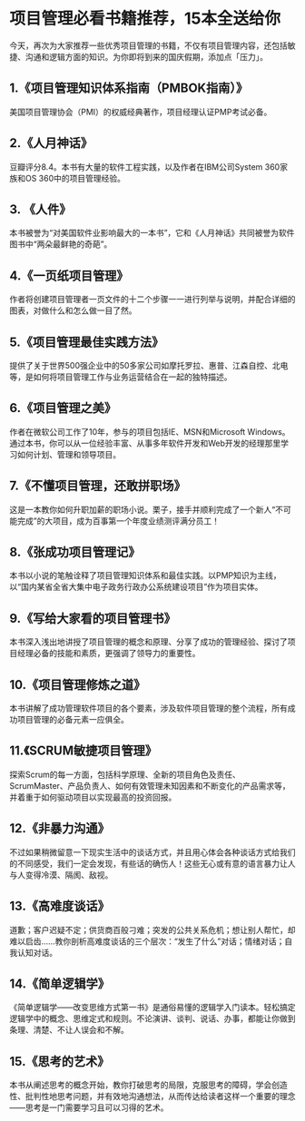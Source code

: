 # 项目管理必看书籍推荐，15本全送给你
今天，再次为大家推荐一些优秀项目管理的书籍，不仅有项目管理内容，还包括敏捷、沟通和逻辑方面的知识。为你即将到来的国庆假期，添加点「压力」。

 
## 1.《项目管理知识体系指南（PMBOK指南）》

美国项目管理协会（PMI）的权威经典著作，项目经理认证PMP考试必备。
 
## 2.《人月神话》
 
豆瓣评分8.4。本书有大量的软件工程实践，以及作者在IBM公司System 360家族和OS 360中的项目管理经验。
 
## 3. 《人件》

本书被誉为“对美国软件业影响最大的一本书”，它和《人月神话》共同被誉为软件图书中“两朵最鲜艳的奇葩”。
 
## 4.《一页纸项目管理》

作者将创建项目管理者一页文件的十二个步骤一一进行列举与说明，并配合详细的图表，对做什么和怎么做一目了然。
 
## 5.《项目管理最佳实践方法》

提供了关于世界500强企业中的50多家公司如摩托罗拉、惠普、江森自控、北电等，是如何将项目管理工作与业务运营结合在一起的独特描述。
 
## 6.《项目管理之美》

作者在微软公司工作了10年，参与的项目包括IE、MSN和Microsoft Windows。通过本书，你可以从一位经验丰富、从事多年软件开发和Web开发的经理那里学习如何计划、管理和领导项目。
 
## 7.《不懂项目管理，还敢拼职场》

这是一本教你如何升职加薪的职场小说。栗子，接手并顺利完成了一个新人“不可能完成”的大项目，成为百事第一个年度业绩测评满分员工！
 
## 8.《张成功项目管理记》

本书以小说的笔触诠释了项目管理知识体系和最佳实践。以PMP知识为主线，以“国内某省全省大集中电子政务行政办公系统建设项目”作为项目实体。
 
## 9.《写给大家看的项目管理书》

本书深入浅出地讲授了项目管理的概念和原理、分享了成功的管理经验、探讨了项目经理必备的技能和素质，更强调了领导力的重要性。
 
## 10.《项目管理修炼之道》

本书讲解了成功管理软件项目的各个要素，涉及软件项目管理的整个流程，所有成功项目管理的必备元素一应俱全。
 
## 11.《SCRUM敏捷项目管理》

探索Scrum的每一方面，包括科学原理、全新的项目角色及责任、ScrumMaster、产品负责人、如何有效管理未知因素和不断变化的产品需求等，并着重于如何驱动项目以实现最高的投资回报。

## 12.《非暴力沟通》

不过如果稍微留意一下现实生活中的谈话方式，并且用心体会各种谈话方式给我们的不同感受，我们一定会发现，有些话的确伤人！这些无心或有意的语言暴力让人与人变得冷漠、隔阂、敌视。
 
## 13.《高难度谈话》

道歉；客户迟疑不定；供货商百般刁难；突发的公共关系危机；想让别人帮忙，却难以启齿……教你剖析高难度谈话的三个层次：“发生了什么”对话；情绪对话；自我认知对话。 

## 14.《简单逻辑学》

《简单逻辑学——改变思维方式第一书》是通俗易懂的逻辑学入门读本。轻松搞定逻辑学中的概念、思维定式和规则。不论演讲、谈判、说话、办事，都能让你做到条理、清楚、不让人误会和不解。
 
## 15.《思考的艺术》

本书从阐述思考的概念开始，教你打破思考的局限，克服思考的障碍，学会创造性、批判性地思考问题，并有效地沟通想法，从而传达给读者这样一个重要的理念——思考是一门需要学习且可以习得的艺术。